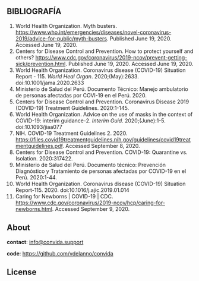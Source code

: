 
## BIBLIOGRAFÍA

1. World Health Organization. Myth busters. https://www.who.int/emergencies/diseases/novel-coronavirus-2019/advice-for-public/myth-busters. Published June 19, 2020. Accessed June 19, 2020.
2. Centers for Disease Control and Prevention. How to protect yourself and others? https://www.cdc.gov/coronavirus/2019-ncov/prevent-getting-sick/prevention.html. Published June 19, 2020. Accessed June 19, 2020.
3. World Health Organization. Coronavirus disease (COVID-19) Situation Report - 115. _World Heal Organ_. 2020;(May):2633. doi:10.1001/jama.2020.2633
4. Ministerio de Salud del Perú. Documento Técnico: Manejo ambulatorio de personas afectadas por COVI-19 en el Perú. 2020.
5. Centers for Disease Control and Prevention. Coronavirus Disease 2019 (COVID-19) Treatment Guidelines. 2020:1-145.
6. World Health Organization. Advice on the use of masks in the context of COVID-19: interim guidance-2. _Interim Guid_. 2020;(June):1-5. doi:10.1093/jiaa077
7. NIH. COVID-19 Treatment Guidelines 2. 2020. https://files.covid19treatmentguidelines.nih.gov/guidelines/covid19treatmentguidelines.pdf. Accessed September 8, 2020.
8. Centers for Disease Control and Prevention. COVID-19: Quarantine vs. Isolation. 2020:317422.
9. Ministerio de Salud del Perú. Documento técnico: Prevención Diagnóstico y Tratamiento de personas afectadas por COVID-19 en el Perú. 2020:1-44.
10. World Health Organization. Coronavirus disease (COVID-19) Situation Report-115. 2020. doi:10.1016/j.ajic.2019.01.014
11. Caring for Newborns | COVID-19 | CDC. https://www.cdc.gov/coronavirus/2019-ncov/hcp/caring-for-newborns.html. Accessed September 9, 2020.

## About

**contact**: [info@convida.support](mailto:info@convida.support)

**code**: https://github.com/vdelanno/convida

## License
